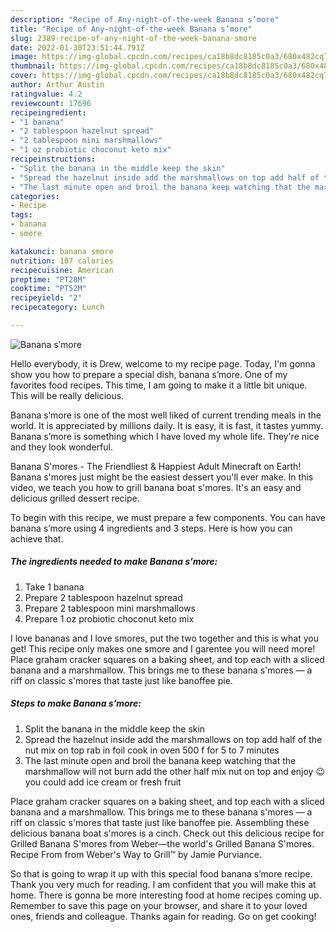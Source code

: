```yaml
---
description: "Recipe of Any-night-of-the-week Banana s’more"
title: "Recipe of Any-night-of-the-week Banana s’more"
slug: 2389-recipe-of-any-night-of-the-week-banana-smore
date: 2022-01-30T23:51:44.791Z
image: https://img-global.cpcdn.com/recipes/ca18b8dc8185c0a3/680x482cq70/banana-smore-recipe-main-photo.jpg
thumbnail: https://img-global.cpcdn.com/recipes/ca18b8dc8185c0a3/680x482cq70/banana-smore-recipe-main-photo.jpg
cover: https://img-global.cpcdn.com/recipes/ca18b8dc8185c0a3/680x482cq70/banana-smore-recipe-main-photo.jpg
author: Arthur Austin
ratingvalue: 4.2
reviewcount: 17696
recipeingredient:
- "1 banana"
- "2 tablespoon hazelnut spread"
- "2 tablespoon mini marshmallows"
- "1 oz probiotic choconut keto mix"
recipeinstructions:
- "Split the banana in the middle keep the skin"
- "Spread the hazelnut inside add the marshmallows on top add half of the nut mix on top rab in foil cook in oven 500 f for 5 to 7 minutes"
- "The last minute open and broil the banana keep watching that the marshmallow will not burn add the other half mix nut on top and enjoy 😉 you could add ice cream or fresh fruit"
categories:
- Recipe
tags:
- banana
- smore

katakunci: banana smore 
nutrition: 107 calories
recipecuisine: American
preptime: "PT28M"
cooktime: "PT52M"
recipeyield: "2"
recipecategory: Lunch

---
```



![Banana s’more](https://img-global.cpcdn.com/recipes/ca18b8dc8185c0a3/680x482cq70/banana-smore-recipe-main-photo.jpg)

Hello everybody, it is Drew, welcome to my recipe page. Today, I'm gonna show you how to prepare a special dish, banana s’more. One of my favorites food recipes. This time, I am going to make it a little bit unique. This will be really delicious.

Banana s’more is one of the most well liked of current trending meals in the world. It is appreciated by millions daily. It is easy, it is fast, it tastes yummy. Banana s’more is something which I have loved my whole life. They're nice and they look wonderful.

Banana S&#39;mores - The Friendliest &amp; Happiest Adult Minecraft on Earth! Banana s&#39;mores just might be the easiest dessert you&#39;ll ever make. In this video, we teach you how to grill banana boat s&#39;mores. It&#39;s an easy and delicious grilled dessert recipe.


To begin with this recipe, we must prepare a few components. You can have banana s’more using 4 ingredients and 3 steps. Here is how you can achieve that.

<!--inarticleads1-->

##### The ingredients needed to make Banana s’more:

1. Take 1 banana
1. Prepare 2 tablespoon hazelnut spread
1. Prepare 2 tablespoon mini marshmallows
1. Prepare 1 oz probiotic choconut keto mix


I love bananas and I love smores, put the two together and this is what you get! This recipe only makes one smore and I garentee you will need more! Place graham cracker squares on a baking sheet, and top each with a sliced banana and a marshmallow. This brings me to these banana s&#39;mores — a riff on classic s&#39;mores that taste just like banoffee pie. 

<!--inarticleads2-->

##### Steps to make Banana s’more:

1. Split the banana in the middle keep the skin
1. Spread the hazelnut inside add the marshmallows on top add half of the nut mix on top rab in foil cook in oven 500 f for 5 to 7 minutes
1. The last minute open and broil the banana keep watching that the marshmallow will not burn add the other half mix nut on top and enjoy 😉 you could add ice cream or fresh fruit


Place graham cracker squares on a baking sheet, and top each with a sliced banana and a marshmallow. This brings me to these banana s&#39;mores — a riff on classic s&#39;mores that taste just like banoffee pie. Assembling these delicious banana boat s&#39;mores is a cinch. Check out this delicious recipe for Grilled Banana S&#39;mores from Weber—the world&#39;s Grilled Banana S&#39;mores. Recipe From from Weber&#39;s Way to Grill™ by Jamie Purviance. 

So that is going to wrap it up with this special food banana s’more recipe. Thank you very much for reading. I am confident that you will make this at home. There is gonna be more interesting food at home recipes coming up. Remember to save this page on your browser, and share it to your loved ones, friends and colleague. Thanks again for reading. Go on get cooking!

